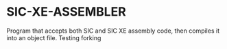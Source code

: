 # SIC-XE-ASSEMBLER
Program that accepts both SIC and SIC XE assembly code, then compiles it into an object file.
Testing forking
